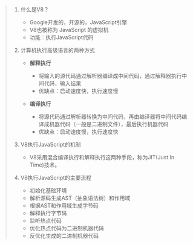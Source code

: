 

> 1. 什么是V8？
>    - Google开发的，开源的，JavaScript引擎
>    - V8也被称为 JavaScript 的虚拟机
>    - 功能：执行JavaScript代码
>
> 2. 计算机执行高级语言的两种方式
>
>    - **解释执行**
>      - 将输入的源代码通过解析器编译成中间代码，通过解释器执行中间代码，输入结果
>      - 优缺点：启动速度快，执行速度慢
>
>    - **编译执行**
>      - 将源代码通过解析器转换为中间代码，再由编译器将中间代码编译成机器代码（一般是二进制文件），最后执行机器代码
>      - 优缺点：启动速度慢，执行速度快
>
> 3. V8执行JavaScript的机制
>    - V8采用混合编译执行和解释执行这两种手段，称为JIT(Just In Time)技术。
>
> 4. V8执行JavaScript的主要流程
>    - 初始化基础环境
>    - 解析源码生成AST（抽象语法树）和作用域
>    - 根据AST和作用域生成字节码
>    - 解释执行字节码
>    - 监听热点代码
>    - 优化热点代码为二进制机器代码
>    - 反优化生成的二进制机器代码
>
> 